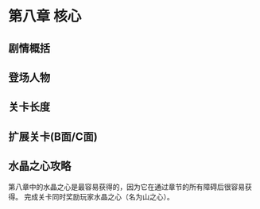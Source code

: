 # 第八章 核心
## 剧情概括
## 登场人物
## 关卡长度
## 扩展关卡(**B面**/**C面**)
## 水晶之心攻略
第八章中的水晶之心是最容易获得的，因为它在通过章节的所有障碍后很容易获得。 完成关卡同时奖励玩家水晶之心（名为山之心）。 
